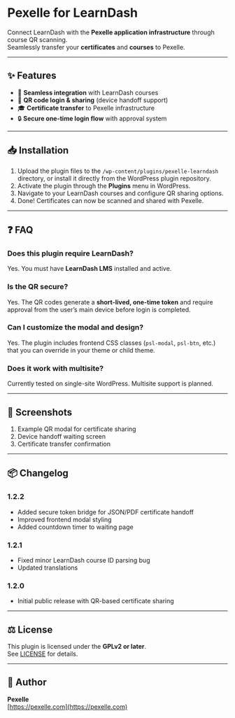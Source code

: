 # Pexelle for LearnDash

Connect LearnDash with the **Pexelle application infrastructure** through course QR scanning.  
Seamlessly transfer your **certificates** and **courses** to Pexelle.

---

## ✨ Features

- 🔗 **Seamless integration** with LearnDash courses  
- 📱 **QR code login & sharing** (device handoff support)  
- 🎓 **Certificate transfer** to Pexelle infrastructure  
- 🔒 **Secure one-time login flow** with approval system  

---

## 📥 Installation

1. Upload the plugin files to the `/wp-content/plugins/pexelle-learndash` directory, or install it directly from the WordPress plugin repository.
2. Activate the plugin through the **Plugins** menu in WordPress.
3. Navigate to your LearnDash courses and configure QR sharing options.
4. Done! Certificates can now be scanned and shared with Pexelle.

---

## ❓ FAQ

### Does this plugin require LearnDash?
Yes. You must have **LearnDash LMS** installed and active.

### Is the QR secure?
Yes. The QR codes generate a **short-lived, one-time token** and require approval from the user’s main device before login is completed.

### Can I customize the modal and design?
Yes. The plugin includes frontend CSS classes (`psl-modal`, `psl-btn`, etc.) that you can override in your theme or child theme.

### Does it work with multisite?
Currently tested on single-site WordPress. Multisite support is planned.

---

## 📸 Screenshots

1. Example QR modal for certificate sharing  
2. Device handoff waiting screen  
3. Certificate transfer confirmation  

---

## 📦 Changelog

### 1.2.2
- Added secure token bridge for JSON/PDF certificate handoff
- Improved frontend modal styling
- Added countdown timer to waiting page

### 1.2.1
- Fixed minor LearnDash course ID parsing bug
- Updated translations

### 1.2.0
- Initial public release with QR-based certificate sharing

---

## ⚖️ License

This plugin is licensed under the **GPLv2 or later**.  
See [LICENSE](https://www.gnu.org/licenses/gpl-2.0.html) for details.

---

## 👤 Author

**Pexelle**  
[https://pexelle.com](https://pexelle.com)

